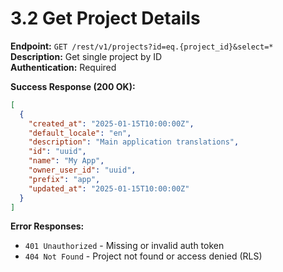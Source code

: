# 3.2 Get Project Details

**Endpoint:** `GET /rest/v1/projects?id=eq.{project_id}&select=*`  
**Description:** Get single project by ID  
**Authentication:** Required

**Success Response (200 OK):**

```json
[
  {
    "created_at": "2025-01-15T10:00:00Z",
    "default_locale": "en",
    "description": "Main application translations",
    "id": "uuid",
    "name": "My App",
    "owner_user_id": "uuid",
    "prefix": "app",
    "updated_at": "2025-01-15T10:00:00Z"
  }
]
```

**Error Responses:**

- `401 Unauthorized` - Missing or invalid auth token
- `404 Not Found` - Project not found or access denied (RLS)
